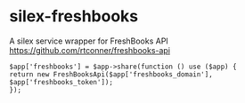 silex-freshbooks
================

A silex service wrapper for FreshBooks API
https://github.com/rtconner/freshbooks-api

```
$app['freshbooks'] = $app->share(function () use ($app) {
return new FreshBooksApi($app['freshbooks_domain'], $app['freshbooks_token']);
});
```

